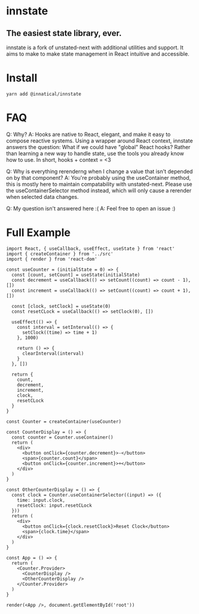 # innstate

## The easiest state library, ever.

innstate is a fork of unstated-next with additional utilities and support. It aims to make to make state management in React intuitive and accessible.

# Install

```
yarn add @innatical/innstate
```

# FAQ

Q: Why?
A: Hooks are native to React, elegant, and make it easy to compose reactive systems. Using a wrapper around React context, innstate answers the question: What if we could have "global" React hooks? Rather than learning a new way to handle state, use the tools you already know how to use. In short, hooks + context = <3

Q: Why is everything rerenderng when I change a value that isn't depended on by that component?
A: You're probably using the useContainer method, this is mostly here to maintain compatability with unstated-next. Please use the useContainerSelector method instead, which will only cause a rerender when selected data changes.

Q: My question isn't answered here :(
A: Feel free to open an issue :)

# Full Example

```tsx
import React, { useCallback, useEffect, useState } from 'react'
import { createContainer } from '../src'
import { render } from 'react-dom'

const useCounter = (initialState = 0) => {
  const [count, setCount] = useState(initialState)
  const decrement = useCallback(() => setCount((count) => count - 1), [])
  const increment = useCallback(() => setCount((count) => count + 1), [])

  const [clock, setClock] = useState(0)
  const resetCLock = useCallback(() => setClock(0), [])

  useEffect(() => {
    const interval = setInterval(() => {
      setClock((time) => time + 1)
    }, 1000)

    return () => {
      clearInterval(interval)
    }
  }, [])

  return {
    count,
    decrement,
    increment,
    clock,
    resetCLock
  }
}

const Counter = createContainer(useCounter)

const CounterDisplay = () => {
  const counter = Counter.useContainer()
  return (
    <div>
      <button onClick={counter.decrement}>-</button>
      <span>{counter.count}</span>
      <button onClick={counter.increment}>+</button>
    </div>
  )
}

const OtherCounterDisplay = () => {
  const clock = Counter.useContainerSelector((input) => ({
    time: input.clock,
    resetClock: input.resetCLock
  }))
  return (
    <div>
      <button onClick={clock.resetClock}>Reset Clock</button>
      <span>{clock.time}</span>
    </div>
  )
}

const App = () => {
  return (
    <Counter.Provider>
      <CounterDisplay />
      <OtherCounterDisplay />
    </Counter.Provider>
  )
}

render(<App />, document.getElementById('root'))
```

